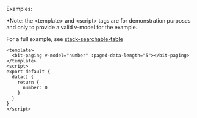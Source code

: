 Examples:

*Note: the &lt;template&gt; and &lt;script&gt; tags are for demonstration purposes and only to provide
a valid v-model for the example.

For a full example, see <a href="#stacksearchabletable">stack-searchable-table</a>
```vue
<template>
  <bit-paging v-model="number" :paged-data-length="5"></bit-paging>
</template>
<script>
export default {
  data() {
    return {
      number: 0
    }
  }
}
</script>
```